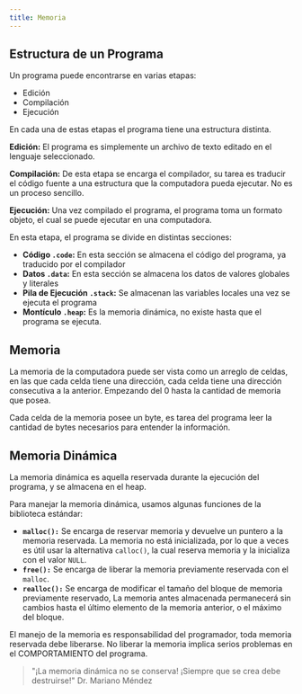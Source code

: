 ```yaml
---
title: Memoria
---
```


## Estructura de un Programa

Un programa puede encontrarse en varias etapas:

- Edición
- Compilación
- Ejecución

En cada una de estas etapas el programa tiene una estructura distinta.

**Edición:** El programa es simplemente un archivo de texto editado en el lenguaje seleccionado.

**Compilación:** De esta etapa se encarga el compilador, su tarea es traducir el código fuente a una estructura que la computadora pueda ejecutar. No es un proceso sencillo.

**Ejecución:** Una vez compilado el programa, el programa toma un formato objeto, el cual se puede ejecutar en una computadora.

En esta etapa, el programa se divide en distintas secciones:

- **Código `.code`:** En esta sección se almacena el código del programa, ya traducido por el compilador
- **Datos `.data`:** En esta sección se almacena los datos de valores globales y literales
- **Pila de Ejecución `.stack`:** Se almacenan las variables locales una vez se ejecuta el programa
- **Montículo `.heap`:** Es la memoria dinámica, no existe hasta que el programa se ejecuta.

## Memoria

La memoria de la computadora puede ser vista como un arreglo de celdas, en las que cada celda tiene una dirección, cada celda tiene una dirección consecutiva a la anterior. Empezando del 0 hasta la cantidad de memoria que posea.

Cada celda de la memoria posee un byte, es tarea del programa leer la cantidad de bytes necesarios para entender la información.

## Memoria Dinámica

La memoria dinámica es aquella reservada durante la ejecución del programa, y se almacena en el heap.

Para manejar la memoria dinámica, usamos algunas funciones de la biblioteca estándar:

- **`malloc():`** Se encarga de reservar memoria y devuelve un puntero a la memoria reservada. La memoria no está inicializada, por lo que a veces es útil usar la alternativa `calloc()`, la cual reserva memoria y la inicializa con el valor `NULL`.
- **`free():`** Se encarga de liberar la memoria previamente reservada con el `malloc`.
- **`realloc():`** Se encarga de modificar el tamaño del bloque de memoria previamente reservado, La memoria antes almacenada permanecerá sin cambios hasta el último elemento de la memoria anterior, o el máximo del bloque.

El manejo de la memoria es responsabilidad del programador, toda memoria reservada debe liberarse. No liberar la memoria implica serios problemas en el COMPORTAMIENTO del programa.

> "¡La memoria dinámica no se conserva! ¡Siempre que se crea debe destruirse!"
> Dr. Mariano Méndez
